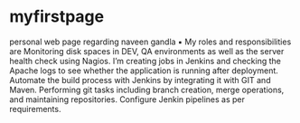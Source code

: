 # myfirstpage
personal web page regarding naveen gandla 
▪ My roles and responsibilities are Monitoring disk spaces in DEV, QA environments as well as the server health check using Nagios. I’m creating jobs in Jenkins and checking the Apache logs to see whether the application is running after deployment. Automate the build process with Jenkins by integrating it with GIT and Maven. Performing git tasks including branch creation, merge operations, and maintaining repositories. Configure Jenkin pipelines as per requirements.
